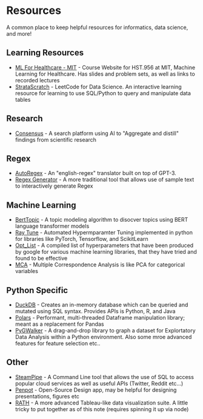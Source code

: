 # Resources

A common place to keep helpful resources for informatics, data science, and more!

## Learning Resources

- [ML For Healthcare - MIT](https://mlhcmit.github.io) - Course Website for HST.956 at MIT, Machine Learning for Healthcare. Has slides and problem sets, as well as links to recorded lectures
- [StrataScratch](https://www.stratascratch.com) - LeetCode for Data Science. An interactive learning resource for learning to use SQL/Python to query and manipulate data tables

## Research

- [Consensus](https://consensus.app/search/) - A search platform using AI to "Aggregate and distill" findings from scientific research

## Regex

- [AutoRegex](https://www.autoregex.xyz) - An "english-regex" translator built on top of GPT-3. 
- [Regex Generator](https://regex-generator.olafneumann.org/?sampleText=2020-03-12T13%3A34%3A56.123Z%20INFO%20%20%5Borg.example.Class%5D%3A%20This%20is%20a%20%23simple%20%23logline%20containing%20a%20%27value%27.&flags=i&onlyPatterns=false&matchWholeLine=false&selection=) - A more traditional tool that allows use of sample text to interactively generate Regex

## Machine Learning

- [BertTopic](https://github.com/MaartenGr/BERTopic) - A topic modeling algorithm to disocver topics using BERT language transformer models
- [Ray Tune](https://docs.ray.io/en/latest/tune/index.html) - Automated Hypermparamter Tuning implemented in python for libraries like PyTorch, Tensorflow, and ScikitLearn
- [Opt_List](https://github.com/google-research/google-research/tree/master/opt_list) - A compiled list of hyperparameters that have been produced by google for various machine learning libraries, that they have tried and found to be effective
- [MCA](https://pypi.org/project/mca/) - Multiple Correspondence Analysis is like PCA for categorical variables

## Python Specific

- [DuckDB](https://duckdb.org) - Creates an in-memory database which can be queried and mutated using SQL syntax. Provides APIs is Python, R, and Java
- [Polars](https://pola-rs.github.io/polars/py-polars/html/reference/) - Performant, multi-threaded Dataframe manipulation library; meant as a replacement for Pandas
- [PyGWalker](https://github.com/Kanaries/pygwalker) - A drag-and-drop library to graph a dataset for Explortatory Data Analysis within a Python environment. Also some mroe advanced features for feature selection etc..

## Other

- [SteamPipe](https://steampipe.io) - A Command Line tool that allows the use of SQL to access popular cloud services as well as useful APIs (Twitter, Reddit etc...)
- [Penpot](https://penpot.app) - Open-Source Design app, may be helpful for designing presentations, figures etc
- [RATH](https://docs.kanaries.net/rath/deployment) - A more advanced Tableau-like data visualization suite. A little tricky to put together as of this note (requires spinning it up via node)

